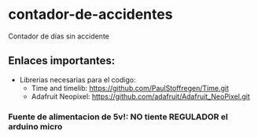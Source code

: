 # contador-de-accidentes
Contador de días sin accidente

## Enlaces importantes:
- Librerias necesarias para el codigo:
  - Time and timelib: https://github.com/PaulStoffregen/Time.git
  - Adafruit Neopixel: https://github.com/adafruit/Adafruit_NeoPixel.git
	
### Fuente de alimentacion de 5v!: NO tiente REGULADOR el arduino micro


